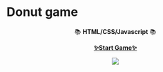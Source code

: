 # Donut game
<div align="center">

📚 **HTML/CSS/Javascript**  📚  
  
[**✨Start Game✨**](https://tigowler.github.io/donut_game/)   


<img src="https://user-images.githubusercontent.com/92033114/165806210-46be7496-a6f6-4297-9ebd-fa149c3e0e62.gif">
</div>
